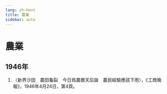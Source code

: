```yaml
---
lang: zh-Hant
title: 農業
sidebar: auto
---
```


# 農業
## 1946年
1. 〈新界沙田　農田龜裂　今日爲農曆天后誕　農民經驗應該下雨〉，《工商晚報》，1946年4月24日，第4頁。